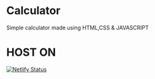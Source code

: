# Calculator

Simple calculator made using HTML,CSS & JAVASCRIPT
# HOST ON

[![Netlify Status](https://api.netlify.com/api/v1/badges/c5b90642-e237-4ea5-91db-c6292af4a29f/deploy-status)](https://app.netlify.com/sites/calculator-02/deploys)

